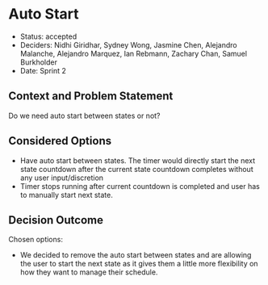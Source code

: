 # Auto Start
- Status: accepted
- Deciders: Nidhi Giridhar, Sydney Wong, Jasmine Chen, Alejandro Malanche, Alejandro Marquez, Ian Rebmann, Zachary Chan, Samuel Burkholder
- Date: Sprint 2
## Context and Problem Statement
Do we need auto start between states or not?

## Considered Options
- Have auto start between states. The timer would directly start the next state countdown after the current state countdown completes without any user input/discretion
- Timer stops running after current countdown is completed and user has to manually start next state. 

## Decision Outcome
Chosen options:
- We decided to remove the auto start between states and are allowing the user to start the next state as it gives them a little more flexibility on how they want to manage their schedule. 
